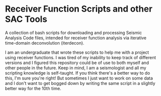# Receiver Function Scripts and other SAC Tools
A collection of bash scripts for downloading and processing Seismic Analysis Code files, intended for receiver function analysis via iterative time-domain deconvolution (iterdecon).

I am an undergraduate that wrote these scripts to help me with a project using receiver functions. I was tired of my inability to keep track of different versions and I figured this repository could be of use to both myself and other people in the future. Keep in mind, I am a seismologist and all my scripting knowledge is self-taught. If you think there's a better way to do this, I'm sure you're right! But sometimes I just want to work on some data and I don't want to get bogged down by writing the same script in a slightly better way for the 10th time.
